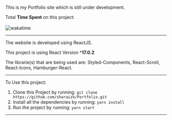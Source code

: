 This is my Portfolio site which is still under development.

Total <b>Time Spent</b> on this project:
<br>
<br>
![wakatime](https://wakatime.com/badge/user/a523f4a3-01dc-4ca0-990b-702f25ddf6b3/project/a6f4ebcf-8164-4603-ae80-27fe6223c6fa.svg)

------

The website is developed using ReactJS.

This project is using React Version <b>^17.0.2</b>

The librarie(s) that are being used are: Styled-Components, React-Scroll, React-Icons, Hamburger-React.

------

To Use this project:

1. Clone this Project by running:
	 ```git clone https://github.com/sharaizk/Portfolio.git```
2. Install all the dependencies by running: ```yarn install```
3. Run the project by running: ```yarn start```

------
